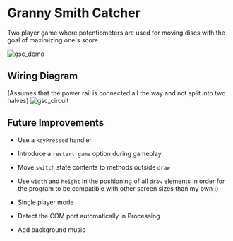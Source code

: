 # Granny Smith Catcher
Two player game where potentiometers are used for moving discs with the goal of maximizing one's score.

![gsc_demo](https://user-images.githubusercontent.com/53935544/114306988-04454d80-9ade-11eb-8c20-46e4ebc8da01.gif)

## Wiring Diagram
(Assumes that the power rail is connected all the way and not split into two halves)
![gsc_circuit](https://user-images.githubusercontent.com/53935544/113572093-dcef0c00-9617-11eb-8b9d-cd33b6af5228.png)

## Future Improvements
+ Use a `keyPressed` handler

+ Introduce a `restart game` option during gameplay

+ Move `switch` state contents to methods outside `draw`

+ Use `width` and `height` in the positioning of all `draw` elements in order for the program
    to be compatible with other screen sizes than my own :)
  
+ Single player mode

+ Detect the COM port automatically in Processing

+ Add background music









